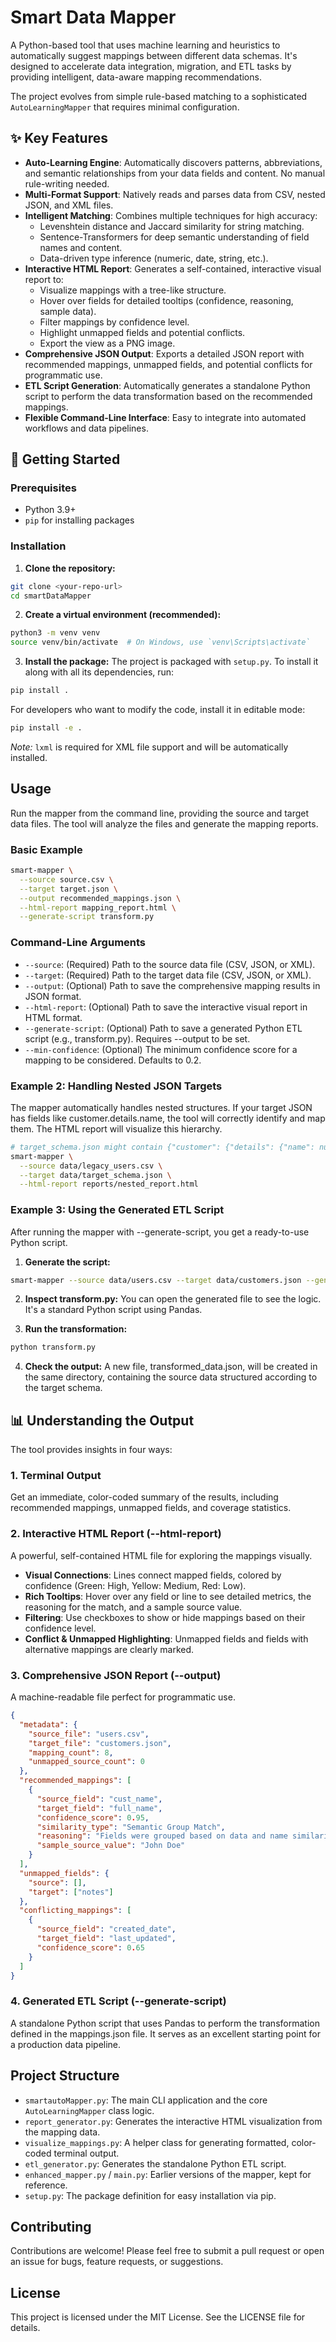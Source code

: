 # Smart Data Mapper

A Python-based tool that uses machine learning and heuristics to automatically suggest mappings between different data schemas. It's designed to accelerate data integration, migration, and ETL tasks by providing intelligent, data-aware mapping recommendations.

The project evolves from simple rule-based matching to a sophisticated `AutoLearningMapper` that requires minimal configuration.

## ✨ Key Features

* **Auto-Learning Engine**: Automatically discovers patterns, abbreviations, and semantic relationships from your data fields and content. No manual rule-writing needed.
* **Multi-Format Support**: Natively reads and parses data from CSV, nested JSON, and XML files.
* **Intelligent Matching**: Combines multiple techniques for high accuracy:
   * Levenshtein distance and Jaccard similarity for string matching.
   * Sentence-Transformers for deep semantic understanding of field names and content.
   * Data-driven type inference (numeric, date, string, etc.).
* **Interactive HTML Report**: Generates a self-contained, interactive visual report to:
   * Visualize mappings with a tree-like structure.
   * Hover over fields for detailed tooltips (confidence, reasoning, sample data).
   * Filter mappings by confidence level.
   * Highlight unmapped fields and potential conflicts.
   * Export the view as a PNG image.
* **Comprehensive JSON Output**: Exports a detailed JSON report with recommended mappings, unmapped fields, and potential conflicts for programmatic use.
* **ETL Script Generation**: Automatically generates a standalone Python script to perform the data transformation based on the recommended mappings.
* **Flexible Command-Line Interface**: Easy to integrate into automated workflows and data pipelines.

## 🚀 Getting Started

### Prerequisites

* Python 3.9+
* `pip` for installing packages

### Installation

1. **Clone the repository:**

```bash
git clone <your-repo-url>
cd smartDataMapper
```

2. **Create a virtual environment (recommended):**

```bash
python3 -m venv venv
source venv/bin/activate  # On Windows, use `venv\Scripts\activate`
```

3. **Install the package:** The project is packaged with `setup.py`. To install it along with all its dependencies, run:

```bash
pip install .
```

For developers who want to modify the code, install it in editable mode:

```bash
pip install -e .
```

*Note:* `lxml` is required for XML file support and will be automatically installed.

## Usage

Run the mapper from the command line, providing the source and target data files. The tool will analyze the files and generate the mapping reports.

### Basic Example

```bash
smart-mapper \
  --source source.csv \
  --target target.json \
  --output recommended_mappings.json \
  --html-report mapping_report.html \
  --generate-script transform.py
```

### Command-Line Arguments

* `--source`: (Required) Path to the source data file (CSV, JSON, or XML).
* `--target`: (Required) Path to the target data file (CSV, JSON, or XML).
* `--output`: (Optional) Path to save the comprehensive mapping results in JSON format.
* `--html-report`: (Optional) Path to save the interactive visual report in HTML format.
* `--generate-script`: (Optional) Path to save a generated Python ETL script (e.g., transform.py). Requires --output to be set.
* `--min-confidence`: (Optional) The minimum confidence score for a mapping to be considered. Defaults to 0.2.

### Example 2: Handling Nested JSON Targets

The mapper automatically handles nested structures. If your target JSON has fields like customer.details.name, the tool will correctly identify and map them. The HTML report will visualize this hierarchy.

```bash
# target_schema.json might contain {"customer": {"details": {"name": null, "email": null}}}
smart-mapper \
  --source data/legacy_users.csv \
  --target data/target_schema.json \
  --html-report reports/nested_report.html
```

### Example 3: Using the Generated ETL Script

After running the mapper with --generate-script, you get a ready-to-use Python script.

1. **Generate the script:**

```bash
smart-mapper --source data/users.csv --target data/customers.json --generate-script transform.py --output reports/mappings.json
```

2. **Inspect transform.py:** You can open the generated file to see the logic. It's a standard Python script using Pandas.

3. **Run the transformation:**

```bash
python transform.py
```

4. **Check the output:** A new file, transformed_data.json, will be created in the same directory, containing the source data structured according to the target schema.

## 📊 Understanding the Output

The tool provides insights in four ways:

### 1. Terminal Output

Get an immediate, color-coded summary of the results, including recommended mappings, unmapped fields, and coverage statistics.

### 2. Interactive HTML Report (--html-report)

A powerful, self-contained HTML file for exploring the mappings visually.

- **Visual Connections**: Lines connect mapped fields, colored by confidence (Green: High, Yellow: Medium, Red: Low).
- **Rich Tooltips**: Hover over any field or line to see detailed metrics, the reasoning for the match, and a sample source value.
- **Filtering**: Use checkboxes to show or hide mappings based on their confidence level.
- **Conflict & Unmapped Highlighting**: Unmapped fields and fields with alternative mappings are clearly marked.

### 3. Comprehensive JSON Report (--output)

A machine-readable file perfect for programmatic use.

```json
{
  "metadata": {
    "source_file": "users.csv",
    "target_file": "customers.json",
    "mapping_count": 8,
    "unmapped_source_count": 0
  },
  "recommended_mappings": [
    {
      "source_field": "cust_name",
      "target_field": "full_name",
      "confidence_score": 0.95,
      "similarity_type": "Semantic Group Match",
      "reasoning": "Fields were grouped based on data and name similarity",
      "sample_source_value": "John Doe"
    }
  ],
  "unmapped_fields": { 
    "source": [], 
    "target": ["notes"] 
  },
  "conflicting_mappings": [
    {
      "source_field": "created_date",
      "target_field": "last_updated",
      "confidence_score": 0.65
    }
  ]
}
```

### 4. Generated ETL Script (--generate-script)

A standalone Python script that uses Pandas to perform the transformation defined in the mappings.json file. It serves as an excellent starting point for a production data pipeline.

## Project Structure

- `smartautoMapper.py`: The main CLI application and the core `AutoLearningMapper` class logic.
- `report_generator.py`: Generates the interactive HTML visualization from the mapping data.
- `visualize_mappings.py`: A helper class for generating formatted, color-coded terminal output.
- `etl_generator.py`: Generates the standalone Python ETL script.
- `enhanced_mapper.py` / `main.py`: Earlier versions of the mapper, kept for reference.
- `setup.py`: The package definition for easy installation via pip.

## Contributing

Contributions are welcome! Please feel free to submit a pull request or open an issue for bugs, feature requests, or suggestions.

## License

This project is licensed under the MIT License. See the LICENSE file for details.